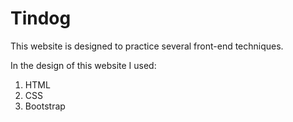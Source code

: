 # Tindog

This website is designed to practice several front-end techniques.

In the design of this website I used:
  1. HTML
  2. CSS
  3. Bootstrap
